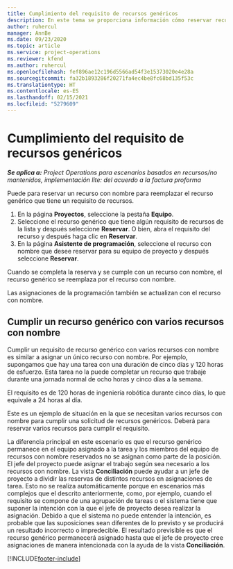 ```yaml
---
title: Cumplimiento del requisito de recursos genéricos
description: En este tema se proporciona información cómo reservar recursos con nombre para un requisito de recurso genérico.
author: ruhercul
manager: AnnBe
ms.date: 09/23/2020
ms.topic: article
ms.service: project-operations
ms.reviewer: kfend
ms.author: ruhercul
ms.openlocfilehash: fef896ae12c196d5566ad54f3e15373020e4e28a
ms.sourcegitcommit: fa32b1893286f20271fa4ec4be8fc68bd135f53c
ms.translationtype: HT
ms.contentlocale: es-ES
ms.lasthandoff: 02/15/2021
ms.locfileid: "5279609"
---
```

# <a name="generic-resource-requirement-fulfillment"></a>Cumplimiento del requisito de recursos genéricos

_**Se aplica a:** Project Operations para escenarios basados en recursos/no mantenidos, implementación lite: del acuerdo a la factura proforma_

Puede para reservar un recurso con nombre para reemplazar el recurso genérico que tiene un requisito de recursos.

1. En la página **Proyectos**, seleccione la pestaña **Equipo**.
2. Seleccione el recurso genérico que tiene algún requisito de recursos de la lista y después seleccione **Reservar**. O bien, abra el requisito del recurso y después haga clic en **Reservar**.
3. En la página **Asistente de programación**, seleccione el recurso con nombre que desee reservar para su equipo de proyecto y después seleccione **Reservar**.

Cuando se completa la reserva y se cumple con un recurso con nombre, el recurso genérico se reemplaza por el recurso con nombre.

Las asignaciones de la programación también se actualizan con el recurso con nombre.

## <a name="fulfill-a-generic-resource-with-multiple-named-resources"></a>Cumplir un recurso genérico con varios recursos con nombre
Cumplir un requisito de recurso genérico con varios recursos con nombre es similar a asignar un único recurso con nombre. Por ejemplo, supongamos que hay una tarea con una duración de cinco días y 120 horas de esfuerzo. Esta tarea no la puede completar un recurso que trabaje durante una jornada normal de ocho horas y cinco días a la semana. 

El requisito es de 120 horas de ingeniería robótica durante cinco días, lo que equivale a 24 horas al día.

Este es un ejemplo de situación en la que se necesitan varios recursos con nombre para cumplir una solicitud de recursos genéricos. Deberá para reservar varios recursos para cumplir el requisito.

La diferencia principal en este escenario es que el recurso genérico permanece en el equipo asignado a la tarea y los miembros del equipo de recursos con nombre reservados no se asignan como parte de la posición. El jefe del proyecto puede asignar el trabajo según sea necesario a los recursos con nombre. La vista **Conciliación** puede ayudar a un jefe de proyecto a dividir las reservas de distintos recursos en asignaciones de tarea. Esto no se realiza automáticamente porque en escenarios más complejos que el descrito anteriormente, como, por ejemplo, cuando el requisito se compone de una agrupación de tareas o el sistema tiene que suponer la intención con la que el jefe de proyecto desea realizar la asignación. Debido a que el sistema no puede entender la intención, es probable que las suposiciones sean diferentes de lo previsto y se producirá un resultado incorrecto o impredecible. El resultado previsible es que el recurso genérico permanecerá asignado hasta que el jefe de proyecto cree asignaciones de manera intencionada con la ayuda de la vista **Conciliación**.




[!INCLUDE[footer-include](../includes/footer-banner.md)]